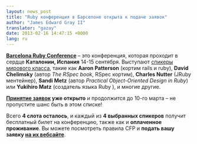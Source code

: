 ```yaml
---
layout: news_post
title: "Ruby конференция в Барселоне открыта к подаче заявок"
author: "James Edward Gray II"
translator: "gazay"
date: 2013-02-16 14:47:15 +0000
lang: ru
---
```


**[Barcelona Ruby Conference][1]** – это конференция, которая проходит в сердце
**Каталонии, Испания** 14-15 сентября. Выступают [спикеры мирового
класса][2], такие как **Aaron Patterson** (кортим rails и ruby),
**David Chelimsky** (автор *The RSpec book*, RSpec кортим),
**Charles Nutter** (JRuby ментейнер), **Sandi Metz** (автор *Practical
Object-Oriented Design in Ruby*) или **Yukihiro Matz** (создатель языка Ruby
), и многие другие.

**[Принятие заявок][3] уже открыто** и продолжится до 10-го марта – не
пропустите шанс быть в этом списке!

Всего **4 слота осталось**, и каждый из **4 выбранных спикеров** получит
бесплатный билет на конференцию, также как и **оплаченное проживание**.
Вы можете посмотреть правила CFP и **подать вашу заявку [на их
вебсайте][3]**.



[1]: http://baruco.org
[2]: http://baruco.org/speakers
[3]: http://baruco.org/call_for_papers
